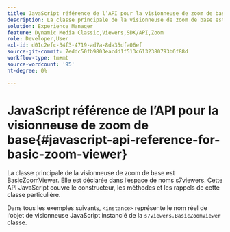 ```yaml
---
title: JavaScript référence de l’API pour la visionneuse de zoom de base
description: La classe principale de la visionneuse de zoom de base est BasicZoomViewer. Elle est déclarée dans l’espace de noms s7viewers. Cette API JavaScript couvre le constructeur, les méthodes et les rappels de cette classe particulière.
solution: Experience Manager
feature: Dynamic Media Classic,Viewers,SDK/API,Zoom
role: Developer,User
exl-id: d01c2efc-34f3-4719-ad7a-8da35dfa06ef
source-git-commit: 7eddc50fb9803eacdd1f513c6132380793b6f88d
workflow-type: tm+mt
source-wordcount: '95'
ht-degree: 0%

---
```


# JavaScript référence de l’API pour la visionneuse de zoom de base{#javascript-api-reference-for-basic-zoom-viewer}

La classe principale de la visionneuse de zoom de base est BasicZoomViewer. Elle est déclarée dans l’espace de noms s7viewers. Cette API JavaScript couvre le constructeur, les méthodes et les rappels de cette classe particulière.

Dans tous les exemples suivants, `<instance>` représente le nom réel de l’objet de visionneuse JavaScript instancié de la `s7viewers.BasicZoomViewer` classe.
